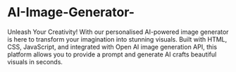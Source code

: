 # AI-Image-Generator-
Unleash Your Creativity! With our personalised AI-powered image generator is here to transform your imagination into stunning visuals. Built with HTML, CSS, JavaScript, and integrated with Open AI image generation API, this platform allows you to provide a prompt and generate AI crafts beautiful visuals in seconds.
